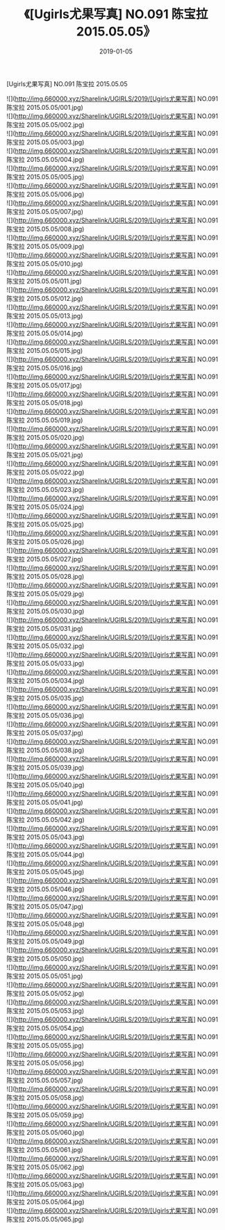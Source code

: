 ﻿---
layout: post
title:  《[Ugirls尤果写真] NO.091 陈宝拉 2015.05.05》
date:   2019-01-05
img: http://img.660000.xyz/Sharelink/UGIRLS/2019/[Ugirls尤果写真] NO.091 陈宝拉 2015.05.05/000.jpg
categories: [美女, 清纯, 唯美]
---

[Ugirls尤果写真] NO.091 陈宝拉 2015.05.05

 ![](http://img.660000.xyz/Sharelink/UGIRLS/2019/[Ugirls尤果写真] NO.091 陈宝拉 2015.05.05/001.jpg) <br>![](http://img.660000.xyz/Sharelink/UGIRLS/2019/[Ugirls尤果写真] NO.091 陈宝拉 2015.05.05/002.jpg) <br>![](http://img.660000.xyz/Sharelink/UGIRLS/2019/[Ugirls尤果写真] NO.091 陈宝拉 2015.05.05/003.jpg) <br>![](http://img.660000.xyz/Sharelink/UGIRLS/2019/[Ugirls尤果写真] NO.091 陈宝拉 2015.05.05/004.jpg) <br>![](http://img.660000.xyz/Sharelink/UGIRLS/2019/[Ugirls尤果写真] NO.091 陈宝拉 2015.05.05/005.jpg) <br>![](http://img.660000.xyz/Sharelink/UGIRLS/2019/[Ugirls尤果写真] NO.091 陈宝拉 2015.05.05/006.jpg) <br>![](http://img.660000.xyz/Sharelink/UGIRLS/2019/[Ugirls尤果写真] NO.091 陈宝拉 2015.05.05/007.jpg) <br>![](http://img.660000.xyz/Sharelink/UGIRLS/2019/[Ugirls尤果写真] NO.091 陈宝拉 2015.05.05/008.jpg) <br>![](http://img.660000.xyz/Sharelink/UGIRLS/2019/[Ugirls尤果写真] NO.091 陈宝拉 2015.05.05/009.jpg) <br>![](http://img.660000.xyz/Sharelink/UGIRLS/2019/[Ugirls尤果写真] NO.091 陈宝拉 2015.05.05/010.jpg) <br>![](http://img.660000.xyz/Sharelink/UGIRLS/2019/[Ugirls尤果写真] NO.091 陈宝拉 2015.05.05/011.jpg) <br>![](http://img.660000.xyz/Sharelink/UGIRLS/2019/[Ugirls尤果写真] NO.091 陈宝拉 2015.05.05/012.jpg) <br>![](http://img.660000.xyz/Sharelink/UGIRLS/2019/[Ugirls尤果写真] NO.091 陈宝拉 2015.05.05/013.jpg) <br>![](http://img.660000.xyz/Sharelink/UGIRLS/2019/[Ugirls尤果写真] NO.091 陈宝拉 2015.05.05/014.jpg) <br>![](http://img.660000.xyz/Sharelink/UGIRLS/2019/[Ugirls尤果写真] NO.091 陈宝拉 2015.05.05/015.jpg) <br>![](http://img.660000.xyz/Sharelink/UGIRLS/2019/[Ugirls尤果写真] NO.091 陈宝拉 2015.05.05/016.jpg) <br>![](http://img.660000.xyz/Sharelink/UGIRLS/2019/[Ugirls尤果写真] NO.091 陈宝拉 2015.05.05/017.jpg) <br>![](http://img.660000.xyz/Sharelink/UGIRLS/2019/[Ugirls尤果写真] NO.091 陈宝拉 2015.05.05/018.jpg) <br>![](http://img.660000.xyz/Sharelink/UGIRLS/2019/[Ugirls尤果写真] NO.091 陈宝拉 2015.05.05/019.jpg) <br>![](http://img.660000.xyz/Sharelink/UGIRLS/2019/[Ugirls尤果写真] NO.091 陈宝拉 2015.05.05/020.jpg) <br>![](http://img.660000.xyz/Sharelink/UGIRLS/2019/[Ugirls尤果写真] NO.091 陈宝拉 2015.05.05/021.jpg) <br>![](http://img.660000.xyz/Sharelink/UGIRLS/2019/[Ugirls尤果写真] NO.091 陈宝拉 2015.05.05/022.jpg) <br>![](http://img.660000.xyz/Sharelink/UGIRLS/2019/[Ugirls尤果写真] NO.091 陈宝拉 2015.05.05/023.jpg) <br>![](http://img.660000.xyz/Sharelink/UGIRLS/2019/[Ugirls尤果写真] NO.091 陈宝拉 2015.05.05/024.jpg) <br>![](http://img.660000.xyz/Sharelink/UGIRLS/2019/[Ugirls尤果写真] NO.091 陈宝拉 2015.05.05/025.jpg) <br>![](http://img.660000.xyz/Sharelink/UGIRLS/2019/[Ugirls尤果写真] NO.091 陈宝拉 2015.05.05/026.jpg) <br>![](http://img.660000.xyz/Sharelink/UGIRLS/2019/[Ugirls尤果写真] NO.091 陈宝拉 2015.05.05/027.jpg) <br>![](http://img.660000.xyz/Sharelink/UGIRLS/2019/[Ugirls尤果写真] NO.091 陈宝拉 2015.05.05/028.jpg) <br>![](http://img.660000.xyz/Sharelink/UGIRLS/2019/[Ugirls尤果写真] NO.091 陈宝拉 2015.05.05/029.jpg) <br>![](http://img.660000.xyz/Sharelink/UGIRLS/2019/[Ugirls尤果写真] NO.091 陈宝拉 2015.05.05/030.jpg) <br>![](http://img.660000.xyz/Sharelink/UGIRLS/2019/[Ugirls尤果写真] NO.091 陈宝拉 2015.05.05/031.jpg) <br>![](http://img.660000.xyz/Sharelink/UGIRLS/2019/[Ugirls尤果写真] NO.091 陈宝拉 2015.05.05/032.jpg) <br>![](http://img.660000.xyz/Sharelink/UGIRLS/2019/[Ugirls尤果写真] NO.091 陈宝拉 2015.05.05/033.jpg) <br>![](http://img.660000.xyz/Sharelink/UGIRLS/2019/[Ugirls尤果写真] NO.091 陈宝拉 2015.05.05/034.jpg) <br>![](http://img.660000.xyz/Sharelink/UGIRLS/2019/[Ugirls尤果写真] NO.091 陈宝拉 2015.05.05/035.jpg) <br>![](http://img.660000.xyz/Sharelink/UGIRLS/2019/[Ugirls尤果写真] NO.091 陈宝拉 2015.05.05/036.jpg) <br>![](http://img.660000.xyz/Sharelink/UGIRLS/2019/[Ugirls尤果写真] NO.091 陈宝拉 2015.05.05/037.jpg) <br>![](http://img.660000.xyz/Sharelink/UGIRLS/2019/[Ugirls尤果写真] NO.091 陈宝拉 2015.05.05/038.jpg) <br>![](http://img.660000.xyz/Sharelink/UGIRLS/2019/[Ugirls尤果写真] NO.091 陈宝拉 2015.05.05/039.jpg) <br>![](http://img.660000.xyz/Sharelink/UGIRLS/2019/[Ugirls尤果写真] NO.091 陈宝拉 2015.05.05/040.jpg) <br>![](http://img.660000.xyz/Sharelink/UGIRLS/2019/[Ugirls尤果写真] NO.091 陈宝拉 2015.05.05/041.jpg) <br>![](http://img.660000.xyz/Sharelink/UGIRLS/2019/[Ugirls尤果写真] NO.091 陈宝拉 2015.05.05/042.jpg) <br>![](http://img.660000.xyz/Sharelink/UGIRLS/2019/[Ugirls尤果写真] NO.091 陈宝拉 2015.05.05/043.jpg) <br>![](http://img.660000.xyz/Sharelink/UGIRLS/2019/[Ugirls尤果写真] NO.091 陈宝拉 2015.05.05/044.jpg) <br>![](http://img.660000.xyz/Sharelink/UGIRLS/2019/[Ugirls尤果写真] NO.091 陈宝拉 2015.05.05/045.jpg) <br>![](http://img.660000.xyz/Sharelink/UGIRLS/2019/[Ugirls尤果写真] NO.091 陈宝拉 2015.05.05/046.jpg) <br>![](http://img.660000.xyz/Sharelink/UGIRLS/2019/[Ugirls尤果写真] NO.091 陈宝拉 2015.05.05/047.jpg) <br>![](http://img.660000.xyz/Sharelink/UGIRLS/2019/[Ugirls尤果写真] NO.091 陈宝拉 2015.05.05/048.jpg) <br>![](http://img.660000.xyz/Sharelink/UGIRLS/2019/[Ugirls尤果写真] NO.091 陈宝拉 2015.05.05/049.jpg) <br>![](http://img.660000.xyz/Sharelink/UGIRLS/2019/[Ugirls尤果写真] NO.091 陈宝拉 2015.05.05/050.jpg) <br>![](http://img.660000.xyz/Sharelink/UGIRLS/2019/[Ugirls尤果写真] NO.091 陈宝拉 2015.05.05/051.jpg) <br>![](http://img.660000.xyz/Sharelink/UGIRLS/2019/[Ugirls尤果写真] NO.091 陈宝拉 2015.05.05/052.jpg) <br>![](http://img.660000.xyz/Sharelink/UGIRLS/2019/[Ugirls尤果写真] NO.091 陈宝拉 2015.05.05/053.jpg) <br>![](http://img.660000.xyz/Sharelink/UGIRLS/2019/[Ugirls尤果写真] NO.091 陈宝拉 2015.05.05/054.jpg) <br>![](http://img.660000.xyz/Sharelink/UGIRLS/2019/[Ugirls尤果写真] NO.091 陈宝拉 2015.05.05/055.jpg) <br>![](http://img.660000.xyz/Sharelink/UGIRLS/2019/[Ugirls尤果写真] NO.091 陈宝拉 2015.05.05/056.jpg) <br>![](http://img.660000.xyz/Sharelink/UGIRLS/2019/[Ugirls尤果写真] NO.091 陈宝拉 2015.05.05/057.jpg) <br>![](http://img.660000.xyz/Sharelink/UGIRLS/2019/[Ugirls尤果写真] NO.091 陈宝拉 2015.05.05/058.jpg) <br>![](http://img.660000.xyz/Sharelink/UGIRLS/2019/[Ugirls尤果写真] NO.091 陈宝拉 2015.05.05/059.jpg) <br>![](http://img.660000.xyz/Sharelink/UGIRLS/2019/[Ugirls尤果写真] NO.091 陈宝拉 2015.05.05/060.jpg) <br>![](http://img.660000.xyz/Sharelink/UGIRLS/2019/[Ugirls尤果写真] NO.091 陈宝拉 2015.05.05/061.jpg) <br>![](http://img.660000.xyz/Sharelink/UGIRLS/2019/[Ugirls尤果写真] NO.091 陈宝拉 2015.05.05/062.jpg) <br>![](http://img.660000.xyz/Sharelink/UGIRLS/2019/[Ugirls尤果写真] NO.091 陈宝拉 2015.05.05/063.jpg) <br>![](http://img.660000.xyz/Sharelink/UGIRLS/2019/[Ugirls尤果写真] NO.091 陈宝拉 2015.05.05/064.jpg) <br>![](http://img.660000.xyz/Sharelink/UGIRLS/2019/[Ugirls尤果写真] NO.091 陈宝拉 2015.05.05/065.jpg) <br>